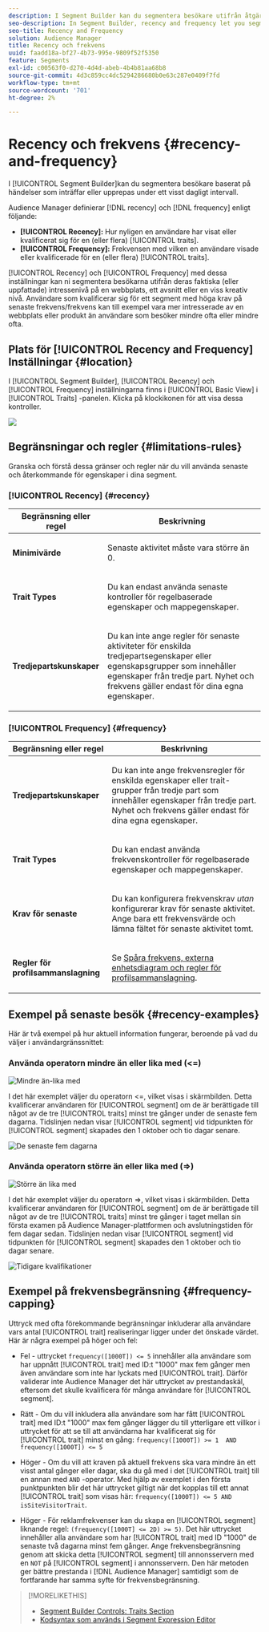 ```yaml
---
description: I Segment Builder kan du segmentera besökare utifrån åtgärder som inträffar eller upprepas under ett visst dagligt intervall.
seo-description: In Segment Builder, recency and frequency let you segment visitors based on actions that occur or repeat over a set daily interval.
seo-title: Recency and Frequency
solution: Audience Manager
title: Recency och frekvens
uuid: faadd18a-bf27-4b73-995e-9809f52f5350
feature: Segments
exl-id: c00563f0-d270-4d4d-abeb-4b4b81aa68b8
source-git-commit: 4d3c859cc4dc5294286680b0e63c287e0409f7fd
workflow-type: tm+mt
source-wordcount: '701'
ht-degree: 2%

---
```


# Recency och frekvens {#recency-and-frequency}

I [!UICONTROL Segment Builder]kan du segmentera besökare baserat på händelser som inträffar eller upprepas under ett visst dagligt intervall.

Audience Manager definierar [!DNL recency] och [!DNL frequency] enligt följande:

* **[!UICONTROL Recency]:** Hur nyligen en användare har visat eller kvalificerat sig för en (eller flera) [!UICONTROL traits].
* **[!UICONTROL Frequency]:** Frekvensen med vilken en användare visade eller kvalificerade för en (eller flera) [!UICONTROL traits].

[!UICONTROL Recency] och [!UICONTROL Frequency] med dessa inställningar kan ni segmentera besökarna utifrån deras faktiska (eller uppfattade) intressenivå på en webbplats, ett avsnitt eller en viss kreativ nivå. Användare som kvalificerar sig för ett segment med höga krav på senaste frekvens/frekvens kan till exempel vara mer intresserade av en webbplats eller produkt än användare som besöker mindre ofta eller mindre ofta.

## Plats för [!UICONTROL Recency and Frequency] Inställningar {#location}

I [!UICONTROL Segment Builder], [!UICONTROL Recency] och [!UICONTROL Frequency] inställningarna finns i [!UICONTROL Basic View] i [!UICONTROL Traits] -panelen. Klicka på klockikonen för att visa dessa kontroller.

![](assets/recency_frequency.png)

## Begränsningar och regler {#limitations-rules}

Granska och förstå dessa gränser och regler när du vill använda senaste och återkommande för egenskaper i dina segment.

### [!UICONTROL Recency] {#recency}

<table id="table_026064124C694D75B7A960457D50170B"> 
 <thead> 
  <tr> 
   <th colname="col1" class="entry"> Begränsning eller regel </th> 
   <th colname="col2" class="entry"> Beskrivning </th> 
  </tr> 
 </thead>
 <tbody> 
  <tr> 
   <td colname="col1"> <p> <b>Minimivärde</b> </p> </td> 
   <td colname="col2"> <p>Senaste aktivitet måste vara större än 0. </p> </td> 
  </tr>
  <tr> 
   <td colname="col1"> <p> <b>Trait Types</b> </p> </td> 
   <td colname="col2"> <p>Du kan endast använda senaste kontroller för regelbaserade egenskaper och mappegenskaper. </p> </td> 
  </tr> 
  <tr> 
   <td colname="col1"> <p> <b>Tredjepartskunskaper</b> </p> </td> 
   <td colname="col2"> <p>Du kan inte ange regler för senaste aktiviteter för enskilda tredjepartsegenskaper eller egenskapsgrupper som innehåller egenskaper från tredje part. Nyhet och frekvens gäller endast för dina egna egenskaper. </p> </td> 
  </tr> 
 </tbody> 
</table>

### [!UICONTROL Frequency] {#frequency}

<table id="table_EBD621D26C8B4D03933E8C0753C892A7"> 
 <thead> 
  <tr> 
   <th colname="col1" class="entry"> Begränsning eller regel </th> 
   <th colname="col2" class="entry"> Beskrivning </th> 
  </tr> 
 </thead>
 <tbody> 
  <tr> 
   <td colname="col1"> <p> <b>Tredjepartskunskaper</b> </p> </td> 
   <td colname="col2"> <p>Du kan inte ange frekvensregler för enskilda egenskaper eller trait-grupper från tredje part som innehåller egenskaper från tredje part. Nyhet och frekvens gäller endast för dina egna egenskaper. </p> </td> 
  </tr> 
  <tr> 
   <td colname="col1"> <p> <b>Trait Types</b> </p> </td> 
   <td colname="col2"> <p>Du kan endast använda frekvenskontroller för regelbaserade egenskaper och mappegenskaper. </p> </td> 
  </tr> 
  <tr> 
   <td colname="col1"> <p> <b>Krav för senaste</b> </p> </td> 
   <td colname="col2"> <p>Du kan konfigurera frekvenskrav <i>utan</i> konfigurerar krav för senaste aktivitet. Ange bara ett frekvensvärde och lämna fältet för senaste aktivitet tomt. </p> </td> 
  </tr> 
  <tr> 
   <td colname="col1"> <p><b>Regler för profilsammanslagning</b> </p> </td> 
   <td colname="col2"> <p>Se <a href="../../faq/faq-profile-merge.md#trait-freq-device-rules"> Spåra frekvens, externa enhetsdiagram och regler för profilsammanslagning</a>. </p> </td> 
  </tr> 
 </tbody> 
</table>

## Exempel på senaste besök {#recency-examples}

Här är två exempel på hur aktuell information fungerar, beroende på vad du väljer i användargränssnittet:

### Använda operatorn mindre än eller lika med (&lt;=)

![Mindre än-lika med](assets/less-than-equal-to.png)

I det här exemplet väljer du operatorn &lt;=, vilket visas i skärmbilden. Detta kvalificerar användaren för [!UICONTROL segment] om de är berättigade till något av de tre [!UICONTROL traits] minst tre gånger under de senaste fem dagarna. Tidslinjen nedan visar [!UICONTROL segment] vid tidpunkten för [!UICONTROL segment] skapades den 1 oktober och tio dagar senare.

![De senaste fem dagarna](assets/last-5-days.png)

### Använda operatorn större än eller lika med (=>)

![Större än lika med](assets/greater-than-equal-to.png)

I det här exemplet väljer du operatorn =>, vilket visas i skärmbilden. Detta kvalificerar användaren för [!UICONTROL segment] om de är berättigade till något av de tre [!UICONTROL traits] minst tre gånger i taget mellan sin första examen på Audience Manager-plattformen och avslutningstiden för fem dagar sedan. Tidslinjen nedan visar [!UICONTROL segment] vid tidpunkten för [!UICONTROL segment] skapades den 1 oktober och tio dagar senare.

![Tidigare kvalifikationer](assets/earlier-qualification.png)


## Exempel på frekvensbegränsning {#frequency-capping}

Uttryck med ofta förekommande begränsningar inkluderar alla användare vars antal [!UICONTROL trait] realiseringar ligger under det önskade värdet. Här är några exempel på höger och fel:

* Fel - uttrycket `frequency([1000T]) <= 5` innehåller alla användare som har uppnått [!UICONTROL trait] med ID:t &quot;1000&quot; max fem gånger men även användare som inte har lyckats med [!UICONTROL trait]. Därför validerar inte Audience Manager det här uttrycket av prestandaskäl, eftersom det skulle kvalificera för många användare för [!UICONTROL segment].

* Rätt - Om du vill inkludera alla användare som har fått [!UICONTROL trait] med ID:t &quot;1000&quot; max fem gånger lägger du till ytterligare ett villkor i uttrycket för att se till att användarna har kvalificerat sig för [!UICONTROL trait] minst en gång:  `frequency([1000T]) >= 1  AND  frequency([1000T]) <= 5`

* Höger - Om du vill att kraven på aktuell frekvens ska vara mindre än ett visst antal gånger eller dagar, ska du gå med i det [!UICONTROL trait] till en annan med `AND` -operator. Med hjälp av exemplet i den första punktpunkten blir det här uttrycket giltigt när det kopplas till ett annat [!UICONTROL trait] som visas här: `frequency([1000T]) <= 5 AND isSiteVisitorTrait`.

* Höger - För reklamfrekvenser kan du skapa en [!UICONTROL segment] liknande regel: `(frequency([1000T] <= 2D) >= 5)`. Det här uttrycket innehåller alla användare som har [!UICONTROL trait] med ID &quot;1000&quot; de senaste två dagarna minst fem gånger. Ange frekvensbegränsning genom att skicka detta [!UICONTROL segment] till annonsservern med en `NOT` på [!UICONTROL segment] i annonsservern. Den här metoden ger bättre prestanda i [!DNL Audience Manager] samtidigt som de fortfarande har samma syfte för frekvensbegränsning.

>[!MORELIKETHIS]
>
>* [Segment Builder Controls: Traits Section](../../features/segments/segment-builder.md#segment-builder-controls-traits)
>* [Kodsyntax som används i Segment Expression Editor](../../features/segments/segment-code-syntax.md)

